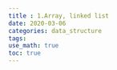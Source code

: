 ```yaml
---
title : 1.Array, linked list
date: 2020-03-06
categories: data_structure
tags:
use_math: true
toc: true
---
```

